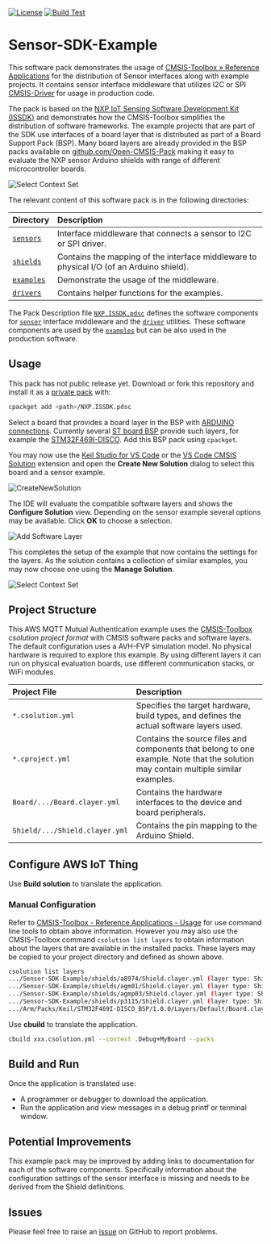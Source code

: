 [![License](https://img.shields.io/github/license/Open-CMSIS-Pack/Sensor-SDK-Example?label)](https://github.com/Open-CMSIS-Pack/Sensor-SDK-Example/blob/main/LICENSE)
[![Build Test](https://img.shields.io/github/actions/workflow/status/Open-CMSIS-Pack/Sensor-SDK-Example/build.yml?logo=arm&logoColor=0091bd&label=Build%20and%20Execution%20Test)](https://github.com/Open-CMSIS-Pack/Sensor-SDK-Example/tree/main/.github/workflows/build.yml)

# Sensor-SDK-Example

This software pack demonstrates the usage of [CMSIS-Toolbox &raquo; Reference Applications](https://github.com/open-cmsis-pack/cmsis-toolbox/blob/main/docs/ReferenceApplications.md) for the distribution of Sensor interfaces along with example projects. It contains sensor interface middleware that utilizes I2C or SPI [CMSIS-Driver](https://arm-software.github.io/CMSIS_5/Driver/html/index.html) for usage in production code.

The pack is based on the [NXP IoT Sensing Software Development Kit (ISSDK)](https://www.nxp.com/design/design-center/software/sensor-toolbox/iot-sensing-software-development-kit-issdk-embedded-software-framework:IOT-SENSING-SDK) and demonstrates how the CMSIS-Toolbox simplifies the distribution of software frameworks. The example projects that are part of the SDK use interfaces of a board layer that is distributed as part of a Board Support Pack (BSP).  Many board layers are already provided in the BSP packs available on [github.com/Open-CMSIS-Pack](https://github.com/Open-CMSIS-Pack) making it easy to evaluate the NXP sensor Arduino shields with range of different microcontroller boards.

![Select Context Set](.doc/Overview.png)

The relevant content of this software pack is in the following directories:

Directory                  | Description
:--------------------------|:------------------------------------
[`sensors`](sensors)       | Interface middleware that connects a sensor to I2C or SPI driver.
[`shields`](shields)       | Contains the mapping of the interface middleware to physical I/O (of an Arduino shield).
[`examples`](examples)     | Demonstrate the usage of the middleware.
[`drivers`](drivers)       | Contains helper functions for the examples.

The Pack Description file [`NXP.ISSDK.pdsc`](NXP.ISSDK.pdsc) defines the software components for [`sensor`](sensors) interface middleware and the [`driver`](drivers) utilities. These software components are used by the [`examples`](examples) but can be also used in the production software.

## Usage

This pack has not public release yet. Download or fork this repository and install it as a [private pack](https://github.com/Open-CMSIS-Pack/cmsis-toolbox/blob/main/docs/build-tools.md#install-a-private-software-pack) with:

```bash
cpackget add <path>/NXP.ISSDK.pdsc
```

Select a board that provides a board layer in the BSP with [ARDUINO connections](https://github.com/Open-CMSIS-Pack/cmsis-toolbox/blob/main/docs/ReferenceApplications.md#connections). Currently several [ST board BSP](https://github.com/Open-CMSIS-Pack#stm32-packs-with-generator-support) provide such layers, for example the [STM32F469I-DISCO](https://www.keil.arm.com/packs/stm32f469i-disco_bsp-keil/overview/). Add this BSP pack using `cpackget`.

You may now use the [Keil Studio for VS Code](https://www.keil.arm.com/) or the [VS Code CMSIS Solution](https://marketplace.visualstudio.com/items?itemName=Arm.cmsis-csolution) extension and open the **Create New Solution** dialog to select this board and a sensor example.

![CreateNewSolution](.doc/CreateNewSolution.png)

The IDE will evaluate the compatible software layers and shows the **Configure Solution** view. Depending on the sensor example several options may be available.  Click **OK** to choose a selection.

![Add Software Layer](.doc/AddSoftwareLayer.png)

This completes the setup of the example that now contains the settings for the layers. As the solution contains a collection of similar examples, you may now choose one using the **Manage Solution**.

![Select Context Set](.doc/ContextSet.png)

## Project Structure

This AWS MQTT Mutual Authentication example uses the [CMSIS-Toolbox](https://github.com/Open-CMSIS-Pack/cmsis-toolbox/blob/main/docs/README.md#cmsis-toolbox)
*csolution project format* with CMSIS software packs and software layers. The default configuration uses a AVH-FVP simulation model.
No physical hardware is required to explore this example. By using different layers it can run on physical evaluation boards,
use different communication stacks, or WiFi modules.

Project File                                        | Description
:---------------------------------------------------|:------------------------------------------------
`*.csolution.yml`                                   | Specifies the target hardware, build types, and defines the actual software layers used.
`*.cproject.yml`                                    | Contains the source files and components that belong to one example. Note that the solution may contain multiple similar examples.
`Board/.../Board.clayer.yml`                        | Contains the hardware interfaces to the device and board peripherals.
`Shield/.../Shield.clayer.yml`                      | Contains the pin mapping to the Arduino Shield.

## Configure AWS IoT Thing

Use **Build solution** to translate the application.

### Manual Configuration

Refer to [CMSIS-Toolbox - Reference Applications - Usage](https://github.com/Open-CMSIS-Pack/cmsis-toolbox/blob/main/docs/ReferenceApplications.md#usage) for use command line tools to obtain above information.  However you may also use the CMSIS-Toolbox command `csolution list layers` to obtain information about the layers that are available in the installed packs. These layers may be copied to your project directory and defined as shown above.

```bash
csolution list layers
.../Sensor-SDK-Example/shields/a8974/Shield.clayer.yml (layer type: Shield)
.../Sensor-SDK-Example/shields/agm01/Shield.clayer.yml (layer type: Shield)
.../Sensor-SDK-Example/shields/agmp03/Shield.clayer.yml (layer type: Shield)
.../Sensor-SDK-Example/shields/p3115/Shield.clayer.yml (layer type: Shield)
.../Arm/Packs/Keil/STM32F469I-DISCO_BSP/1.0.0/Layers/Default/Board.clayer.yml (layer type: Board)
```

Use **cbuild** to translate the application.

```bash
cbuild xxx.csolution.yml --context .Debug+MyBoard --packs
```

## Build and Run

Once the application is translated use:

- A programmer or debugger to download the application.
- Run the application and view messages in a debug printf or terminal window.

## Potential Improvements

This example pack may be improved by adding links to documentation for each of the software components. Specifically information about the
configuration settings of the sensor interface is missing and needs to be derived from the Shield definitions.

## Issues

Please feel free to raise an [issue](https://github.com/Open-CMSIS-Pack/Sensor-SDK-Example/issues) on GitHub to report problems.
